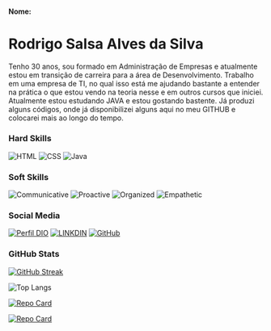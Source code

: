 
#### Nome:

# Rodrigo Salsa Alves da Silva

Tenho 30 anos, sou formado em Administração de Empresas e atualmente estou em transição de carreira para a área de Desenvolvimento. Trabalho em uma empresa de TI, no qual isso está me ajudando bastante a entender na prática o que estou vendo na teoria nesse e em outros cursos que iniciei. Atualmente estou estudando JAVA e estou gostando bastente. Já produzi alguns códigos, onde já disponibilizei alguns aqui no meu GITHUB e colocarei mais ao longo do tempo.


### Hard Skills
![HTML](https://img.shields.io/badge/HTML-red)
![CSS](https://img.shields.io/badge/CSS-blue)
![Java](https://img.shields.io/badge/Java-000?style=for-the-badge&logo=java)

### Soft Skills
![Communicative](https://img.shields.io/badge/Communicative-red)
![Proactive](https://img.shields.io/badge/Proactive-blue)
![Organized](https://img.shields.io/badge/Organized-red)
![Empathetic](https://img.shields.io/badge/Empathetic-blue)

### Social Media
[![Perfil DIO](https://img.shields.io/badge/DIO/PERFIL-darkblue)](https://github.com/rodrigosalsa7)
[![LINKDIN](https://img.shields.io/badge/Linkdin-blue)](https://www.linkedin.com/in/rodrigosalsa7/)
[![GitHub](https://img.shields.io/badge/GitHub-black)](https://www.dio.me/users/rodrigosalsag)


### GitHub Stats

[![GitHub Streak](https://streak-stats.demolab.com/?user=rodrigosalsa7&theme=bear&background=000&border=30A3DC&dates=FFF)](https://git.io/streak-stats)

![Top Langs](https://github-readme-stats-git-masterrstaa-rickstaa.vercel.app/api/top-langs/?username=rodrigosalsa7&bg_color=000&border_color=30A3DC&title_color=E94D5F&text_color=FFF)

[![Repo Card](https://github-readme-stats.vercel.app/api/pin/?username=rodrigosalsa7&repo=Criando-codigos&bg_color=000&border_color=30A3DC&show_icons=true&icon_color=30A3DC&title_color=E94D5F&text_color=FFF)](https://github.com/rodrigosalsa7/Criando-codigos)

[![Repo Card](https://github-readme-stats.vercel.app/api/pin/?username=rodrigosalsa7&repo=Atividades-e-estudos&bg_color=000&border_color=30A3DC&show_icons=true&icon_color=30A3DC&title_color=E94D5F&text_color=FFF)](https://github.com/rodrigosalsa7/Atividades-e-estudos)
